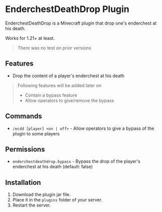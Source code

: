 # EnderchestDeathDrop Plugin

EnderchestDeathDrop is a Minecraft plugin that drop one's enderchest at his death.

Works for 1.21+ at least.
> There was no test on prior versions

## Features

- Drop the content of a player's enderchest at his death

> Following features will be added later on
> - Contain a bypass feature
> - Allow operators to give/remove the bypass

## Commands

- `/ecdd [player] <on | off>` - Allow operators to give a bypass of the plugin to some players

## Permissions

- `enderchestdeathdrop.bypass` - Bypass the drop of the player's enderchest at his death (default: false)

## Installation

1. Download the plugin jar file.
2. Place it in the `plugins` folder of your server.
3. Restart the server.
